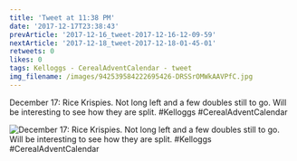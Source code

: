 ```yaml
---
title: 'Tweet at 11:38 PM'
date: '2017-12-17T23:38:43'
prevArticle: '2017-12-16_tweet-2017-12-16-12-09-59'
nextArticle: '2017-12-18_tweet-2017-12-18-01-45-01'
retweets: 0
likes: 0
tags: Kelloggs - CerealAdventCalendar - tweet
img_filename: /images/942539584222695426-DRSSrOMWkAAVPfC.jpg
---
```

December 17: Rice Krispies. Not long left and a few doubles still to go. Will be interesting to see how they are split. #Kelloggs #CerealAdventCalendar

![December 17: Rice Krispies. Not long left and a few doubles still to go. Will be interesting to see how they are split. #Kelloggs #CerealAdventCalendar](/images/942539584222695426-DRSSrOMWkAAVPfC.jpg "December 17: Rice Krispies. Not long left and a few doubles still to go. Will be interesting to see how they are split. #Kelloggs #CerealAdventCalendar")